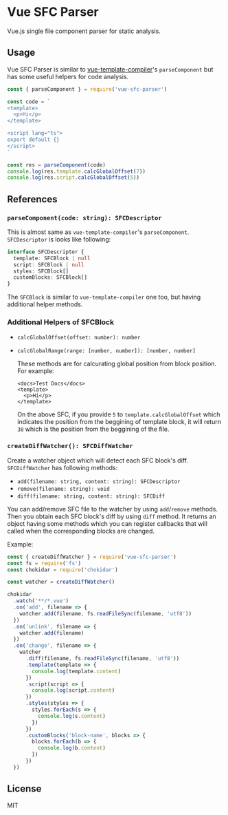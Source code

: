 # Vue SFC Parser

Vue.js single file component parser for static analysis.

## Usage

Vue SFC Parser is similar to [vue-template-compiler](https://www.npmjs.com/package/vue-template-compiler)'s `parseComponent` but has some useful helpers for code analysis.

```js
const { parseComponent } = require('vue-sfc-parser')

const code = `
<template>
  <p>Hi</p>
</template>

<script lang="ts">
export default {}
</script>
`

const res = parseComponent(code)
console.log(res.template.calcGlobalOffset(7))
console.log(res.script.calcGlobalOffset(5))
```

## References

### `parseComponent(code: string): SFCDescriptor`

This is almost same as `vue-template-compiler`'s `parseComponent`. `SFCDescriptor` is looks like following:

```ts
interface SFCDescriptor {
  template: SFCBlock | null
  script: SFCBlock | null
  styles: SFCBlock[]
  customBlocks: SFCBlock[]
}
```

The `SFCBlock` is similar to `vue-template-compiler` one too, but having additional helper methods.

### Additional Helpers of SFCBlock

* `calcGlobalOffset(offset: number): number`
* `calcGlobalRange(range: [number, number]): [number, number]`

  These methods are for calcurating global position from block position. For example:

  ```vue
  <docs>Test Docs</docs>
  <template>
    <p>Hi</p>
  </template>
  ```

  On the above SFC, if you provide `5` to `template.calcGlobalOffset` which indicates the position from the beggining of template block, it will return `38` which is the position from the beggining of the file.

### `createDiffWatcher(): SFCDiffWatcher`

Create a watcher object which will detect each SFC block's diff. `SFCDiffWatcher` has following methods:

* `add(filename: string, content: string): SFCDescriptor`
* `remove(filename: string): void`
* `diff(filename: string, content: string): SFCDiff`

You can add/remove SFC file to the watcher by using `add`/`remove` methods. Then you obtain each SFC block's diff by using `diff` method. It returns an object having some methods which you can register callbacks that will called when the corresponding blocks are changed.

Example:

```js
const { createDiffWatcher } = require('vue-sfc-parser')
const fs = require('fs')
const chokidar = require('chokidar')

const watcher = createDiffWatcher()

chokidar
  .watch('**/*.vue')
  .on('add', filename => {
    watcher.add(filename, fs.readFileSync(filename, 'utf8'))
  })
  .on('unlink', filename => {
    watcher.add(filename)
  })
  .on('change', filename => {
    watcher
      .diff(filename, fs.readFileSync(filename, 'utf8'))
      .template(template => {
        console.log(template.content)
      })
      .script(script => {
        console.log(script.content)
      })
      .styles(styles => {
        styles.forEach(s => {
          console.log(s.content)
        })
      })
      .customBlocks('block-name', blocks => {
        blocks.forEach(b => {
          console.log(b.content)
        })
      })
  })
```

## License

MIT
